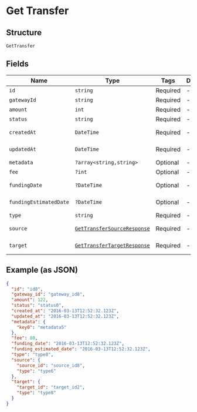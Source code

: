 
# Get Transfer

## Structure

`GetTransfer`

## Fields

| Name | Type | Tags | Description | Getter | Setter |
|  --- | --- | --- | --- | --- | --- |
| `id` | `string` | Required | - | getId(): string | setId(string id): void |
| `gatewayId` | `string` | Required | - | getGatewayId(): string | setGatewayId(string gatewayId): void |
| `amount` | `int` | Required | - | getAmount(): int | setAmount(int amount): void |
| `status` | `string` | Required | - | getStatus(): string | setStatus(string status): void |
| `createdAt` | `DateTime` | Required | - | getCreatedAt(): \DateTime | setCreatedAt(\DateTime createdAt): void |
| `updatedAt` | `DateTime` | Required | - | getUpdatedAt(): \DateTime | setUpdatedAt(\DateTime updatedAt): void |
| `metadata` | `?array<string,string>` | Optional | - | getMetadata(): ?array | setMetadata(?array metadata): void |
| `fee` | `?int` | Optional | - | getFee(): ?int | setFee(?int fee): void |
| `fundingDate` | `?DateTime` | Optional | - | getFundingDate(): ?\DateTime | setFundingDate(?\DateTime fundingDate): void |
| `fundingEstimatedDate` | `?DateTime` | Optional | - | getFundingEstimatedDate(): ?\DateTime | setFundingEstimatedDate(?\DateTime fundingEstimatedDate): void |
| `type` | `string` | Required | - | getType(): string | setType(string type): void |
| `source` | [`GetTransferSourceResponse`](../../doc/models/get-transfer-source-response.md) | Required | - | getSource(): GetTransferSourceResponse | setSource(GetTransferSourceResponse source): void |
| `target` | [`GetTransferTargetResponse`](../../doc/models/get-transfer-target-response.md) | Required | - | getTarget(): GetTransferTargetResponse | setTarget(GetTransferTargetResponse target): void |

## Example (as JSON)

```json
{
  "id": "id8",
  "gateway_id": "gateway_id8",
  "amount": 122,
  "status": "status0",
  "created_at": "2016-03-13T12:52:32.123Z",
  "updated_at": "2016-03-13T12:52:32.123Z",
  "metadata": {
    "key0": "metadata5"
  },
  "fee": 80,
  "funding_date": "2016-03-13T12:52:32.123Z",
  "funding_estimated_date": "2016-03-13T12:52:32.123Z",
  "type": "type8",
  "source": {
    "source_id": "source_id8",
    "type": "type6"
  },
  "target": {
    "target_id": "target_id2",
    "type": "type8"
  }
}
```

